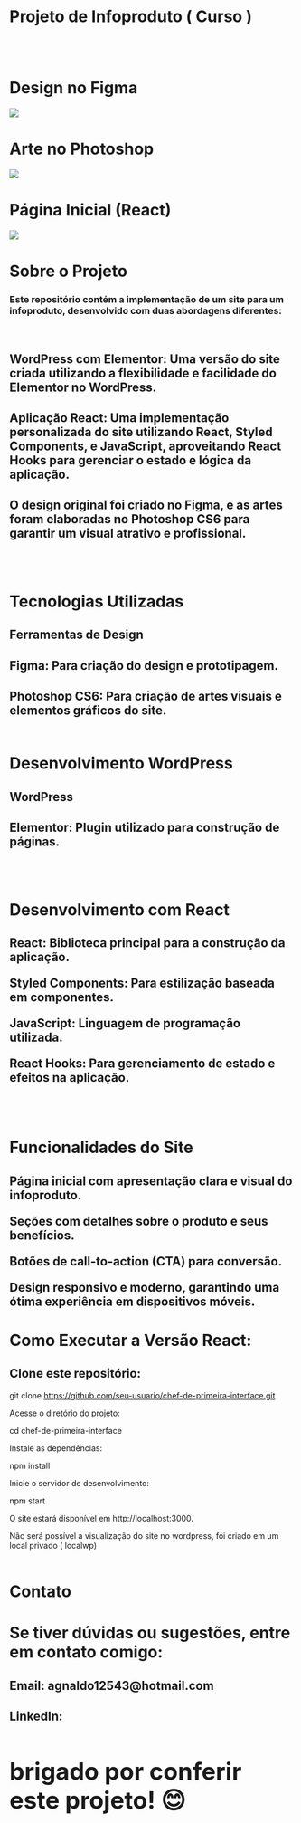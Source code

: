 <h1>Projeto de Infoproduto ( Curso )</h1>
<br>
<br>

<h1>Design no Figma</h1>

<img src="https://github.com/MahFelix/chef-de-primeira-interface/blob/master/src/assets/DesignFigma.jpeg"> 

<h1>Arte no Photoshop</h1>

<img src="https://github.com/MahFelix/chef-de-primeira-interface/blob/master/src/assets/BGChefdePrimeiraCS6.jpeg"> 

<h1>Página Inicial (React)</h1>

<img src="https://github.com/MahFelix/chef-de-primeira-interface/blob/master/src/assets/AppReactChef.jpeg"> 

<h1>Sobre o Projeto</h1>
<h3>Este repositório contém a implementação de um site para um infoproduto, desenvolvido com duas abordagens diferentes:</h3>
<br>
<h2>WordPress com Elementor: Uma versão do site criada utilizando a flexibilidade e facilidade do Elementor no WordPress.</h2>

<h2>Aplicação React: Uma implementação personalizada do site utilizando React, Styled Components, e JavaScript, aproveitando React Hooks para gerenciar o estado e lógica da aplicação.</h2>

<h2>O design original foi criado no Figma, e as artes foram elaboradas no Photoshop CS6 para garantir um visual atrativo e profissional.</h2>
<br>
<br>
<h1>Tecnologias Utilizadas</h1>

<h2>Ferramentas de Design</h2>

<h2>Figma: Para criação do design e prototipagem.

<h2>Photoshop CS6: Para criação de artes visuais e elementos gráficos do site.
<br>
<br>
<h1>Desenvolvimento WordPress</h1>

<h2>WordPress</h2>

<h2>Elementor: Plugin utilizado para construção de páginas.</h2>
<br>
<br>
<h1>Desenvolvimento com React</h1>

<h2>React: Biblioteca principal para a construção da aplicação.

Styled Components: Para estilização baseada em componentes.

JavaScript: Linguagem de programação utilizada.

React Hooks: Para gerenciamento de estado e efeitos na aplicação. </h2>
<br>
<br>
<h1>Funcionalidades do Site</h1>

<h2>Página inicial com apresentação clara e visual do infoproduto.

Seções com detalhes sobre o produto e seus benefícios.

Botões de call-to-action (CTA) para conversão.

Design responsivo e moderno, garantindo uma ótima experiência em dispositivos móveis.</h2>

<h1>Como Executar a Versão React:</h1>

<h2>Clone este repositório:</h2>

git clone https://github.com/seu-usuario/chef-de-primeira-interface.git

Acesse o diretório do projeto:

cd chef-de-primeira-interface

Instale as dependências:

npm install

Inicie o servidor de desenvolvimento:

npm start

O site estará disponível em http://localhost:3000.

</h1>Não será possível a visualização do site no wordpress, foi criado em um local privado ( localwp)</h1>


<br>
<br>

<h1>Contato</h1>

<h1>Se tiver dúvidas ou sugestões, entre em contato comigo:</h1>

<h2>Email: agnaldo12543@hotmail.com</h2>

<h2>LinkedIn: <a https://www.linkedin.com/in/agnaldofelix/) />

<h1>brigado por conferir este projeto! 😊</h1>

